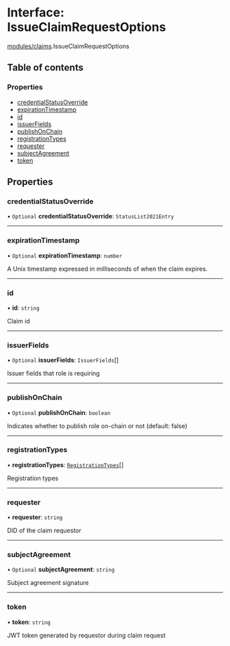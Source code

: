 # Interface: IssueClaimRequestOptions

[modules/claims](../modules/modules_claims.md).IssueClaimRequestOptions

## Table of contents

### Properties

- [credentialStatusOverride](modules_claims.IssueClaimRequestOptions.md#credentialstatusoverride)
- [expirationTimestamp](modules_claims.IssueClaimRequestOptions.md#expirationtimestamp)
- [id](modules_claims.IssueClaimRequestOptions.md#id)
- [issuerFields](modules_claims.IssueClaimRequestOptions.md#issuerfields)
- [publishOnChain](modules_claims.IssueClaimRequestOptions.md#publishonchain)
- [registrationTypes](modules_claims.IssueClaimRequestOptions.md#registrationtypes)
- [requester](modules_claims.IssueClaimRequestOptions.md#requester)
- [subjectAgreement](modules_claims.IssueClaimRequestOptions.md#subjectagreement)
- [token](modules_claims.IssueClaimRequestOptions.md#token)

## Properties

### credentialStatusOverride

• `Optional` **credentialStatusOverride**: `StatusList2021Entry`

___

### expirationTimestamp

• `Optional` **expirationTimestamp**: `number`

A Unix timestamp expressed in milliseconds of when the claim expires.

___

### id

• **id**: `string`

Claim id

___

### issuerFields

• `Optional` **issuerFields**: `IssuerFields`[]

Issuer fields that role is requiring

___

### publishOnChain

• `Optional` **publishOnChain**: `boolean`

Indicates whether to publish role on-chain or not (default: false)

___

### registrationTypes

• **registrationTypes**: [`RegistrationTypes`](../enums/modules_claims.RegistrationTypes.md)[]

Registration types

___

### requester

• **requester**: `string`

DID of the claim requestor

___

### subjectAgreement

• `Optional` **subjectAgreement**: `string`

Subject agreement signature

___

### token

• **token**: `string`

JWT token generated by requestor during claim request

